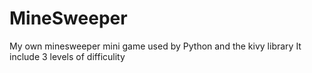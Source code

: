 # MineSweeper
My own minesweeper mini game used by Python and the kivy library
It include 3 levels of difficulity
